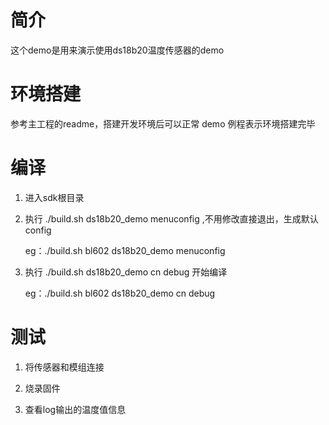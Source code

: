 # 简介

这个demo是用来演示使用ds18b20温度传感器的demo

# 环境搭建

参考主工程的readme，搭建开发环境后可以正常 demo 例程表示环境搭建完毕

# 编译

1. 进入sdk根目录

2. 执行 ./build.sh <platform> ds18b20_demo menuconfig ,不用修改直接退出，生成默认config

   eg：./build.sh bl602 ds18b20_demo menuconfig

3. 执行 ./build.sh <platform> ds18b20_demo cn debug 开始编译

   eg：./build.sh bl602 ds18b20_demo cn debug

# 测试

1. 将传感器和模组连接

2. 烧录固件

3. 查看log输出的温度值信息
